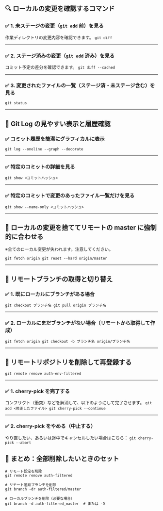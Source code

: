 ## 🔍 ローカルの変更を確認するコマンド

### ✅ 1. 未ステージの変更（`git add` 前）を見る

作業ディレクトリの変更内容を確認できます。
`git diff`

---

### ✅ 2. ステージ済みの変更（`git add` 済み）を見る

コミット予定の差分を確認できます。
`git diff --cached`

---

### ✅ 3. 変更されたファイルの一覧（ステージ済・未ステージ含む）を見る

`git status`

---

## 🚀 Git Log の見やすい表示と履歴確認

### ✅ コミット履歴を簡潔にグラフィカルに表示

`git log --oneline --graph --decorate`

---

### ✅ 特定のコミットの詳細を見る

`git show <コミットハッシュ>`

---

### ✅ 特定のコミットで変更のあったファイル一覧だけを見る

`git show --name-only <コミットハッシュ>`

---

## 🧹 ローカルの変更を捨ててリモートの master に強制的に合わせる

※全てのローカル変更が失われます。注意してください。

`git fetch origin git reset --hard origin/master`

---

## 🔄 リモートブランチの取得と切り替え

### ✅ 1. 既にローカルにブランチがある場合

`git checkout ブランチ名 git pull origin ブランチ名`

---

### ✅ 2. ローカルにまだブランチがない場合（リモートから取得して作成）

`git fetch origin git checkout -b ブランチ名 origin/ブランチ名`

---

## 🔧 リモートリポジトリを削除して再登録する

`git remote remove auth-env-filtered`

---
### ✅ 1. **cherry-pick を完了する**

コンフリクト（衝突）などを解消して、以下のようにして完了させます。
`git add <修正したファイル> git cherry-pick --continue`

---

### ✅ 2. **cherry-pick をやめる（中止する）**

やり直したい、あるいは途中でキャンセルしたい場合はこちら：
`git cherry-pick --abort`

## 🧼 まとめ：全部削除したいときのセット

```
# リモート設定を削除
git remote remove auth-filtered

# リモート追跡ブランチを削除
git branch -dr auth-filtered/master

# ローカルブランチを削除（必要な場合）
git branch -d auth-filtered_master  # または -D
```